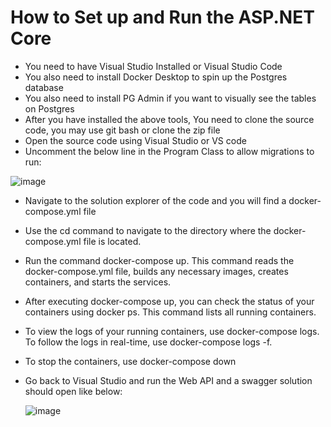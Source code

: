 # How to Set up and Run the ASP.NET Core 
 - You need to have Visual Studio Installed or Visual Studio Code
 - You also need to install Docker Desktop to spin up the Postgres database
 - You also need to install PG Admin if you want to visually see the tables on Postgres
 - After you have installed the above tools, You need to clone the source code, you may use git bash or clone the zip file
 - Open the source code using Visual Studio or VS code
 - Uncomment the below line in the Program Class to allow migrations to run:
   
![image](https://github.com/user-attachments/assets/e7f24e53-f6a4-42b1-9b18-6db08ffcc374)

 - Navigate to the solution explorer of the code and you will find a docker-compose.yml file
 - Use the cd command to navigate to the directory where the docker-compose.yml file is located.
-  Run the command docker-compose up. This command reads the docker-compose.yml file, builds any necessary images, creates containers, and starts the services.
-  After executing docker-compose up, you can check the status of your containers using docker ps. This command lists all running containers. 
- To view the logs of your running containers, use docker-compose logs. To follow the logs in real-time, use docker-compose logs -f. 
- To stop the containers, use docker-compose down
- Go back to Visual Studio and run the Web API and a swagger solution should open like below:

  ![image](https://github.com/user-attachments/assets/7fde6477-5fc5-41e4-9a09-2f9cd1f1e3b8)

